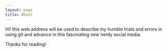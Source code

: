 ```yaml
---
layout: page
title: About
---
```


<p class="message">
  Hi! this web address will be used to describe my humble trials and errors in using git and advance in this fascinating new nerdy social media.
</p>

Thanks for reading!
